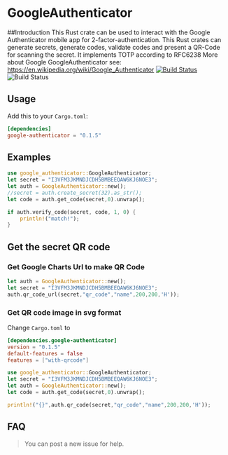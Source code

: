 # GoogleAuthenticator
##Introduction
This Rust crate can be used to interact with the Google Authenticator mobile app for 2-factor-authentication.
This Rust crates can generate secrets, generate codes, validate codes and present a QR-Code for scanning the secret.
It implements TOTP according to RFC6238
More about Google GoogleAuthenticator see:
https://en.wikipedia.org/wiki/Google_Authenticator
[![Build Status](https://travis-ci.org/hanskorg/google-authenticator-rust.svg?branch=master)](https://travis-ci.org/hanskorg/google-authenticator-rust)
![Build Status](https://img.shields.io/crates/v/google-authenticator.svg)
## Usage
Add this to your `Cargo.toml`:

```toml
[dependencies]
google-authenticator = "0.1.5"
```
## Examples
```rust
use google_authenticator::GoogleAuthenticator;
let secret = "I3VFM3JKMNDJCDH5BMBEEQAW6KJ6NOE3";
let auth = GoogleAuthenticator::new();
//secret = auth.create_secret(32).as_str();
let code = auth.get_code(secret,0).unwrap();

if auth.verify_code(secret, code, 1, 0) {
    println!("match!");
}
```
## Get the secret QR code
### Get Google Charts Url to make QR Code

```rust
let auth = GoogleAuthenticator::new();
let secret = "I3VFM3JKMNDJCDH5BMBEEQAW6KJ6NOE3";
auth.qr_code_url(secret,"qr_code","name",200,200,'H'));

```
### Get QR code image in svg format

Change `Cargo.toml` to
```toml
[dependencies.google-authenticator]
version = "0.1.5"
default-features = false
features = ["with-qrcode"]
```
```rust
use google_authenticator::GoogleAuthenticator;
let secret = "I3VFM3JKMNDJCDH5BMBEEQAW6KJ6NOE3";
let auth = GoogleAuthenticator::new();
let code = auth.get_code(secret,0).unwrap();

println!("{}",auth.qr_code(secret,"qr_code","name",200,200,'H'));
```


## FAQ
> You can post a new issue for help.
